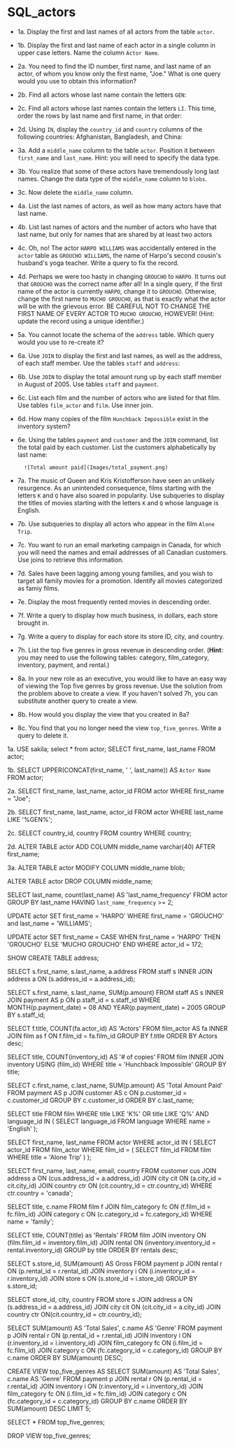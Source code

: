 # SQL_actors
* 1a. Display the first and last names of all actors from the table `actor`. 

* 1b. Display the first and last name of each actor in a single column in upper case letters. Name the column `Actor Name`. 

* 2a. You need to find the ID number, first name, and last name of an actor, of whom you know only the first name, "Joe." What is one query would you use to obtain this information?
  	
* 2b. Find all actors whose last name contain the letters `GEN`:
  	
* 2c. Find all actors whose last names contain the letters `LI`. This time, order the rows by last name and first name, in that order:

* 2d. Using `IN`, display the `country_id` and `country` columns of the following countries: Afghanistan, Bangladesh, and China:

* 3a. Add a `middle_name` column to the table `actor`. Position it between `first_name` and `last_name`. Hint: you will need to specify the data type.
  	
* 3b. You realize that some of these actors have tremendously long last names. Change the data type of the `middle_name` column to `blobs`.

* 3c. Now delete the `middle_name` column.

* 4a. List the last names of actors, as well as how many actors have that last name.
  	
* 4b. List last names of actors and the number of actors who have that last name, but only for names that are shared by at least two actors
  	
* 4c. Oh, no! The actor `HARPO WILLIAMS` was accidentally entered in the `actor` table as `GROUCHO WILLIAMS`, the name of Harpo's second cousin's husband's yoga teacher. Write a query to fix the record.
  	
* 4d. Perhaps we were too hasty in changing `GROUCHO` to `HARPO`. It turns out that `GROUCHO` was the correct name after all! In a single query, if the first name of the actor is currently `HARPO`, change it to `GROUCHO`. Otherwise, change the first name to `MUCHO GROUCHO`, as that is exactly what the actor will be with the grievous error. BE CAREFUL NOT TO CHANGE THE FIRST NAME OF EVERY ACTOR TO `MUCHO GROUCHO`, HOWEVER! (Hint: update the record using a unique identifier.)

* 5a. You cannot locate the schema of the `address` table. Which query would you use to re-create it?

* 6a. Use `JOIN` to display the first and last names, as well as the address, of each staff member. Use the tables `staff` and `address`:

* 6b. Use `JOIN` to display the total amount rung up by each staff member in August of 2005. Use tables `staff` and `payment`. 
  	
* 6c. List each film and the number of actors who are listed for that film. Use tables `film_actor` and `film`. Use inner join.
  	
* 6d. How many copies of the film `Hunchback Impossible` exist in the inventory system?

* 6e. Using the tables `payment` and `customer` and the `JOIN` command, list the total paid by each customer. List the customers alphabetically by last name:

  ```
  	![Total amount paid](Images/total_payment.png)
  ```

* 7a. The music of Queen and Kris Kristofferson have seen an unlikely resurgence. As an unintended consequence, films starting with the letters `K` and `Q` have also soared in popularity. Use subqueries to display the titles of movies starting with the letters `K` and `Q` whose language is English. 

* 7b. Use subqueries to display all actors who appear in the film `Alone Trip`.
   
* 7c. You want to run an email marketing campaign in Canada, for which you will need the names and email addresses of all Canadian customers. Use joins to retrieve this information.

* 7d. Sales have been lagging among young families, and you wish to target all family movies for a promotion. Identify all movies categorized as famiy films.

* 7e. Display the most frequently rented movies in descending order.
  	
* 7f. Write a query to display how much business, in dollars, each store brought in.

* 7g. Write a query to display for each store its store ID, city, and country.
  	
* 7h. List the top five genres in gross revenue in descending order. (**Hint**: you may need to use the following tables: category, film_category, inventory, payment, and rental.)
  	
* 8a. In your new role as an executive, you would like to have an easy way of viewing the Top five genres by gross revenue. Use the solution from the problem above to create a view. If you haven't solved 7h, you can substitute another query to create a view.
  	
* 8b. How would you display the view that you created in 8a?

* 8c. You find that you no longer need the view `top_five_genres`. Write a query to delete it.




1a.
USE sakila;
select * from actor;
SELECT first_name, last_name
FROM actor;

1b.
SELECT UPPER(CONCAT(first_name, ' ', last_name)) AS `Actor Name`
  FROM actor;

2a.
SELECT first_name, last_name, actor_id
  FROM actor
  WHERE first_name = "Joe";

2b.
SELECT first_name, last_name, actor_id
  FROM actor
  WHERE last_name LIKE '%GEN%';

2c.
SELECT country_id, country
  FROM country
  WHERE country;
  
2d.
ALTER TABLE actor
  ADD COLUMN middle_name varchar(40) AFTER first_name;
  
3a.
ALTER TABLE actor
  MODIFY COLUMN middle_name blob;
  
ALTER TABLE actor
  DROP COLUMN middle_name;
  
SELECT last_name, count(last_name) AS 'last_name_frequency'
  FROM actor
  GROUP BY last_name
  HAVING `last_name_frequency` >= 2;
    
UPDATE actor
  SET first_name = 'HARPO'
  WHERE first_name = 'GROUCHO'
  and last_name = 'WILLIAMS';
  
UPDATE actor
  SET first_name =
  CASE
   WHEN first_name = 'HARPO'
    THEN 'GROUCHO'
   ELSE 'MUCHO GROUCHO'
  END
  WHERE actor_id = 172;
  
SHOW CREATE TABLE address;

SELECT s.first_name, s.last_name, a.address
  FROM staff s
  INNER JOIN address a
  ON (s.address_id = a.address_id);
  
SELECT s.first_name, s.last_name, SUM(p.amount)
  FROM staff AS s
  INNER JOIN payment AS p
  ON p.staff_id = s.staff_id
  WHERE MONTH(p.payment_date) = 08 AND YEAR(p.payment_date) = 2005
  GROUP BY s.staff_id;
  
SELECT f.title, COUNT(fa.actor_id) AS 'Actors'
  FROM film_actor AS fa
  INNER JOIN film as f
  ON f.film_id = fa.film_id
  GROUP BY f.title
  ORDER BY Actors desc;
  
SELECT title, COUNT(inventory_id) AS '# of copies'
  FROM film
  INNER JOIN inventory
  USING (film_id)
  WHERE title = 'Hunchback Impossible'
  GROUP BY title;

SELECT c.first_name, c.last_name, SUM(p.amount) AS 'Total Amount Paid'
  FROM payment AS p 
  JOIN customer AS c
  ON p.customer_id = c.customer_id
  GROUP BY c.customer_id
  ORDER BY c.last_name;
  
SELECT title
  FROM film
  WHERE title LIKE 'K%'
  OR title LIKE 'Q%'
  AND language_id IN
  (
   SELECT language_id
   FROM language
   WHERE name = 'English'
  );
  
SELECT first_name, last_name
  FROM actor 
  WHERE actor_id IN 
  (
    SELECT actor_id
    FROM film_actor
    WHERE film_id = 
    (
       SELECT film_id
       FROM film
       WHERE title = 'Alone Trip'
      )
   );
   
 SELECT first_name, last_name, email, country
  FROM customer cus
  JOIN address a
  ON (cus.address_id = a.address_id)
  JOIN city cit
  ON (a.city_id = cit.city_id)
  JOIN country ctr
  ON (cit.country_id = ctr.country_id)
  WHERE ctr.country = 'canada';
  
SELECT title, c.name
  FROM film f
  JOIN film_category fc
  ON (f.film_id = fc.film_id)
  JOIN category c
  ON (c.category_id = fc.category_id)
  WHERE name = 'family';
  
SELECT title, COUNT(title) as 'Rentals'
  FROM film
  JOIN inventory
  ON (film.film_id = inventory.film_id)
  JOIN rental
  ON (inventory.inventory_id = rental.inventory_id)
  GROUP by title
  ORDER BY rentals desc;
  
SELECT s.store_id, SUM(amount) AS Gross
  FROM payment p
  JOIN rental r
  ON (p.rental_id = r.rental_id)
  JOIN inventory i
  ON (i.inventory_id = r.inventory_id)
  JOIN store s
  ON (s.store_id = i.store_id)
  GROUP BY s.store_id;	
  
SELECT store_id, city, country
  FROM store s
  JOIN address a
  ON (s.address_id = a.address_id)
  JOIN city cit
  ON (cit.city_id = a.city_id)
  JOIN country ctr
  ON(cit.country_id = ctr.country_id);	
  
SELECT SUM(amount) AS 'Total Sales', c.name AS 'Genre'
  FROM payment p
  JOIN rental r
  ON (p.rental_id = r.rental_id)
  JOIN inventory i
  ON (r.inventory_id = i.inventory_id)
  JOIN film_category fc
  ON (i.film_id = fc.film_id)
  JOIN category c
  ON (fc.category_id = c.category_id)
  GROUP BY c.name
  ORDER BY SUM(amount) DESC;
  
CREATE VIEW top_five_genres AS
  SELECT SUM(amount) AS 'Total Sales', c.name AS 'Genre'
  FROM payment p
  JOIN rental r
  ON (p.rental_id = r.rental_id)
  JOIN inventory i
  ON (r.inventory_id = i.inventory_id)
  JOIN film_category fc
  ON (i.film_id = fc.film_id)
  JOIN category c
  ON (fc.category_id = c.category_id)
  GROUP BY c.name
  ORDER BY SUM(amount) DESC
  LIMIT 5;
  
SELECT * 
  FROM top_five_genres;
  
DROP VIEW top_five_genres;

